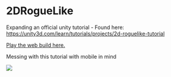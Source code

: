 # 2DRogueLike
Expanding an official unity tutorial - Found here: https://unity3d.com/learn/tutorials/projects/2d-roguelike-tutorial

[Play the web build here.](http://clcreations.github.io/2droguelike/index.html)

Messing with this tutorial with mobile in mind

![](http://i.imgur.com/d7inzS4.gif)

